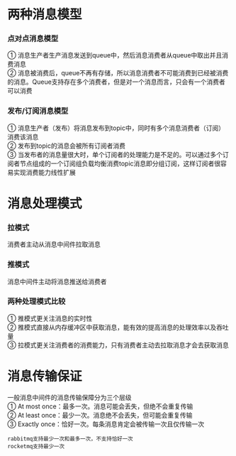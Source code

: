 # 两种消息模型
### 点对点消息模型
① 消息生产者生产消息发送到queue中，然后消息消费者从queue中取出并且消费消息  
② 消息被消费后，queue不再有存储，所以消息消费者不可能消费到已经被消费的消息。Queue支持存在多个消费者，但是对一个消息而言，只会有一个消费者可以消费

### 发布/订阅消息模型
① 消息生产者（发布）将消息发布到topic中，同时有多个消息消费者（订阅）消费该消息  
② 发布到topic的消息会被所有订阅者消费  
③ 当发布者的消息量很大时，单个订阅者的处理能力是不足的。可以通过多个订阅者节点组成的一个订阅组负载均衡消费topic消息即分组订阅，这样订阅者很容易实现消费能力线性扩展

# 消息处理模式
### 拉模式
消费者主动从消息中间件拉取消息

### 推模式
消息中间件主动将消息推送给消费者

### 两种处理模式比较
① 推模式更关注消息的实时性  
② 推模式直接从内存缓冲区中获取消息，能有效的提高消息的处理效率以及吞吐量  
③ 拉模式更关注消费者的消费能力，只有消费者主动去拉取消息才会去获取消息  

# 消息传输保证
一般消息中间件的消息传输保障分为三个层级  
① At most once：最多一次。消息可能会丢失，但绝不会重复传输  
② At least once：最少一次。消息绝不会丢失，但可能会重复传输  
③ Exactly once：恰好一次。每条消息肯定会被传输一次且仅传输一次

```
rabbitmq支持最少一次和最多一次，不支持恰好一次  
rocketmq支持最少一次  

```
